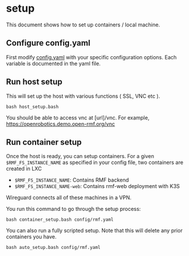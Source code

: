# setup
This document shows how to set up containers / local machine.

## Configure config.yaml
First modify [config.yaml](./config/rmf.yaml) with your specific configuration options. Each variable is documented in the yaml file.

## Run host setup
This will set up the host with various functions ( SSL, VNC etc ).

```
bash host_setup.bash
```

You should be able to access vnc at [url]/vnc. For example, https://openrobotics.demo.open-rmf.org/vnc

## Run container setup
Once the host is ready, you can setup containers. For a given `$RMF_FS_INSTANCE_NAME` as specified in your config file, two containers are created in LXC
* `$RMF_FS_INSTANCE_NAME`: Contains RMF backend
* `$RMF_FS_INSTANCE_NAME-web`: Contains rmf-web deployment with K3S

Wireguard connects all of these machines in a VPN.

You run this command to go through the setup process:

```
bash container_setup.bash config/rmf.yaml
```

You can also run a fully scripted setup. Note that this will delete any prior containers you have.

```
bash auto_setup.bash config/rmf.yaml
```
